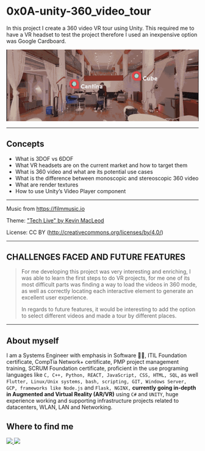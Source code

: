 # 0x0A-unity-360_video_tour

In this project I create a 360 video VR tour using Unity. This required me to have a VR headset to test the project therefore I used an inexpensive option was Google Cardboard.

![image](https://raw.githubusercontent.com/mateo-a/0x0A-unity-360_video_tour/main/test.gif)

---
## Concepts
- What is 3DOF vs 6DOF
- What VR headsets are on the current market and how to target them
- What is 360 video and what are its potential use cases
- What is the difference between monoscopic and stereoscopic 360 video
- What are render textures
- How to use Unity’s Video Player component

---
Music from <https://filmmusic.io>

Theme: ["Tech Live" by Kevin MacLeod](https://incompetech.com)

License: CC BY (http://creativecommons.org/licenses/by/4.0/)

---
## CHALLENGES FACED AND FUTURE FEATURES
> For me developing this project was very interesting and enriching, I was able to learn the first steps to do VR projects, for me one of its most difficult parts was finding a way to load the videos in 360 mode, as well as correctly locating each interactive element to generate an excellent user experience.
>
> In regards to future features, it would be interesting to add the option to select different videos and made a tour by different places.
---
## About myself
I am a Systems Engineer with emphasis in Software :man_technologist:, ITIL Foundation certificate, CompTia Network+ certificate, PMP project management training, SCRUM Foundation certificate, proficient in the use programing languages like `C, C++, Python, REACT, JavaScript, CSS, HTML, SQL`, as well `Flutter, Linux/Unix systems, bash, scripting, GIT, Windows Server, GCP, frameworks like Node.js` and `Flask, NGINX,` **currently going in-depth in Augmented and Virtual Reality (AR/VR)** using `C#` and `UNITY`, huge experience working and supporting infrastructure projects related to datacenters, WLAN, LAN and Networking.

## Where to find me
<a href="https://www.linkedin.com/in/john-alexander-urrego/">
  <img src="https://img.shields.io/badge/linkedin-%230077B5.svg?&style=for-the-badge&logo=linkedin&logoColor=white" />
</a>
<a href="https://twitter.com/mateo_a">
  <img src="https://img.shields.io/badge/Twitter-1DA1F2?style=for-the-badge&logo=twitter&logoColor=white" />        
</a>
